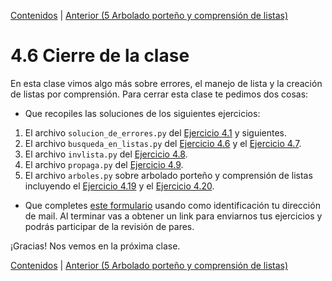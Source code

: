 [Contenidos](../Contenidos.md) \| [Anterior (5 Arbolado porteño y comprensión de listas)](06_Arboles2_LC.md)

# 4.6 Cierre de la clase

En esta clase vimos algo más sobre errores, el manejo de lista y la creación de listas por comprensión. Para cerrar esta clase te pedimos dos cosas:
* Que recopiles las soluciones de los siguientes ejercicios:
 1. El archivo `solucion_de_errores.py` del [Ejercicio 4.1](../04_Listas_y_Listas/02_Bugs.md#ejercicio-41-semántica) y siguientes.
 2. El archivo `busqueda_en_listas.py` del [Ejercicio 4.6](../04_Listas_y_Listas/03_IteradoresLista.md#ejercicio-46-búsquedas-de-un-elemento) y el [Ejercicio 4.7](../04_Listas_y_Listas/03_IteradoresLista.md#ejercicio-47-búsqueda-de-máximo-y-mínimo).
 4. El archivo `invlista.py` del [Ejercicio 4.8](../04_Listas_y_Listas/03_IteradoresLista.md#ejercicio-48-invertir-una-lista).
 5. El archivo `propaga.py` del [Ejercicio 4.9](../04_Listas_y_Listas/03_IteradoresLista.md#ejercicio-49-propagación).
 6. El archivo `arboles.py` sobre arbolado porteño y comprensión de listas incluyendo el [Ejercicio 4.19](../04_Listas_y_Listas/06_Arboles2_LC.md#ejercicio-419-lista-de-altos-de-jacarandá) y el [Ejercicio 4.20](../04_Listas_y_Listas/06_Arboles2_LC.md#ejercicio-420-lista-de-altos-y-diámetros-de-jacarandá).

* Que completes [este formulario](https://docs.google.com/forms/d/1I3B43uVprrHh7ZOFk3d5tO29GOW_lsRM1AMXS2CbNSY) usando como identificación tu dirección de mail.  Al terminar vas a obtener un link para enviarnos tus ejercicios y podrás participar de la revisión de pares.

¡Gracias! Nos vemos en la próxima clase.

[Contenidos](../Contenidos.md) \| [Anterior (5 Arbolado porteño y comprensión de listas)](06_Arboles2_LC.md)

